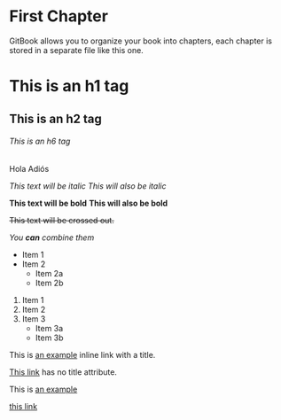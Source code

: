 # First Chapter

GitBook allows you to organize your book into chapters, each chapter is stored in a separate file like this one.

# This is an h1 tag
## This is an h2 tag
###### This is an h6 tag

Hola
Adiós

*This text will be italic*
_This will also be italic_

**This text will be bold**
__This will also be bold__

~~This text will be crossed out.~~

_You **can** combine them_

* Item 1
* Item 2
  * Item 2a
  * Item 2b
  

1. Item 1
2. Item 2
3. Item 3
   * Item 3a
   * Item 3b
   
This is [an example](http://example.com/ "Title") inline link with a title.

[This link](http://example.net/) has no title attribute.

This is [an example](http://www.ull.es/ "ull")

[this link](http://www.ull.es/)



